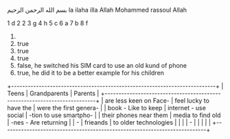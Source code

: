 بسم الله الرحمن الرحيم
la ilaha illa Allah Mohammed rassoul Allah

1 d
2 2
3 g
4 h
5 c
6 a
7 b
8 f


1.
2. true
3. true
4. true
5. false, he switched his SIM card to use an old kund of phone
6. true, he did it to be a better example for his children


+--------------------------------------------------------------------------+
| Teens                  | Grandparents           | Parents                |
+--------------------------------------------------------------------------+
| are less keen on Face- | feel lucky to have the | were the first genera- |
| book - Like to keep    | internet - use social  | -tion to use smartpho- |
| their phones near them | media to find old      | -nes - Are returning   |
| -                      | frieands               | to older technologies  |
|                        |                        | -                      |
|                        |                        |                        |
+--------------------------------------------------------------------------+
